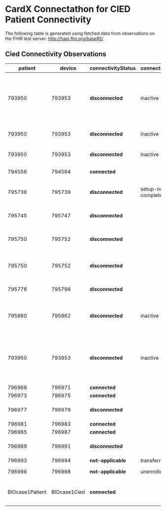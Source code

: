 # CardX Connectathon for CIED Patient Connectivity
The following table is generated using fetched data from observations on the FHIR test server: http://hapi.fhir.org/baseR5/


## Cied Connectivity Observations

| patient | device | connectivityStatus | connectivityModifier | note |
| --- | --- | --- | --- | --- |
| 793950 | 793953 | **disconnected** | inactive | The patient is listed as inactive in the system after being disconnected for more than 90 days. |
| 793950 | 793953 | **disconnected** | inactive | creating a second observation. |
| 793950 | 793953 | **disconnected** | inactive | creating a third observation. |
| 794556 | 794564 | **connected** |  | Everything is working fine |
| 795736 | 795739 | **disconnected** | setup-not-completed | Case 1: Setup after monitor replacement not complete |
| 795745 | 795747 | **disconnected** |  | Case 2: inactive patient |
| 795750 | 795752 | **disconnected** |  | Case 3: monitor has no connection to CIED |
| 795750 | 795752 | **disconnected** |  | Case 4: monitor has no connection to CIED |
| 795776 | 795798 | **disconnected** |  | Case 5: vendor specific A |
| 795860 | 795862 | **disconnected** | inactive | Case 8: patient doesn't wanting monitoring |
| 793950 | 793953 | **disconnected** | inactive | The patient is listed as inactive in the system after being disconnected for more than 90 days. |
| 796969 | 796971 | **connected** |  |  |
| 796973 | 796975 | **connected** |  |  |
| 796977 | 796979 | **disconnected** |  | Communicator Not Connecting |
| 796981 | 796983 | **connected** |  |  |
| 796985 | 796987 | **connected** |  |  |
| 796989 | 796991 | **disconnected** |  | Communicator Not Connecting |
| 796993 | 796994 | **not-applicable** | transferred | Transferred |
| 796996 | 796998 | **not-applicable** | unenrolled | Monitoring Disabled |
| BIOcase1Patient | BIOcase1Cied | **connected** |  | Case 1: Setup after monitor replacement not complete |

